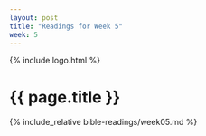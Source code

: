 ```yaml
---
layout: post
title: "Readings for Week 5"
week: 5
---
```


{% include logo.html %}

# {{ page.title }}

{% include_relative bible-readings/week05.md %}
